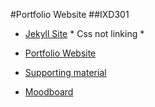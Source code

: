#Portfolio Website
##IXD301
- [Jekyll Site](https://github.com/AynsleyLongridge/portfoliojekyll) * Css not linking * 
- [Portfolio Website](https://aynsleylongridge.github.io/personalportfolio/index.html)

- [Supporting material](http://aynsleylongridge.tumblr.com/tagged/portfolio)
- [Moodboard](https://uk.pinterest.com/aynsley125/porfolio-mood/)
